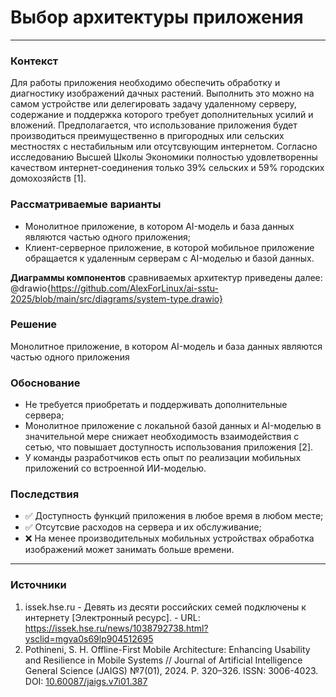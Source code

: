 # Выбор архитектуры приложения
----------
### Контекст
Для работы приложения необходимо обеспечить обработку и диагностику изображений дачных растений. Выполнить это можно на самом устройстве или делегировать задачу удаленному серверу, содержание и поддержка которого требует дополнительных усилий и вложений. Предполагается, что использование приложения будет производиться преимущественно в пригородных или сельских местностях с нестабильным или отсутсвующим интернетом. Согласно исследованию Высшей Школы Экономики полностью удовлетворенны качеством интернет-соединения только 39% сельских и 59% городских домохозяйств [1].
### Рассматриваемые варианты
- Монолитное приложение, в котором AI-модель и база данных являются частью одного приложения;
- Клиент-серверное приложение, в которой мобильное приложение обращается к удаленным серверам с AI-моделью и базой данных.

**Диаграммы компонентов** сравниваемых архитектур приведены далее:
@drawio{https://github.com/AlexForLinux/ai-sstu-2025/blob/main/src/diagrams/system-type.drawio}

### Решение
Монолитное приложение, в котором AI-модель и база данных являются частью одного приложения
### Обоснование
- Не требуется приобретать и поддерживать дополнительные сервера;
- Монолитное приложение с локальной базой данных и AI-моделью в значительной мере снижает необходимость взаимодействия с сетью, что повышает доступность использования приложения [2].
- У команды разработчиков есть опыт по реализации мобильных приложений со встроенной ИИ-моделью.
### Последствия
- ✅ Доступность функций приложения в любое время в любом месте;
- ✅ Отсутсвие расходов на сервера и их обслуживание;
- ❌ На менее производительных мобильных устройствах обработка изображений может занимать больше времени.
---------
### Источники
1. issek.hse.ru - Девять из десяти российских семей подключены к интернету [Электронный ресурс]. - URL: https://issek.hse.ru/news/1038792738.html?ysclid=mgva0s69lp904512695
2. Pothineni, S. H. Offline-First Mobile Architecture: Enhancing Usability and Resilience in Mobile Systems // Journal of Artificial Intelligence General Science (JAIGS) №7(01), 2024. P. 320–326. ISSN: 3006-4023. DOI: [10.60087/jaigs.v7i01.387](https://doi.org/10.60087/jaigs.v7i01.387)
